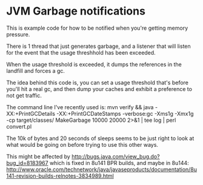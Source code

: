 # JVM Garbage notifications
This is example code for how to be notified when you're getting memory pressure.

There is 1 thread that just generates garbage, and a listener that will listen for the event 
that the usage threshhold has been exceeded.

When the usage threshold is exceeded, it dumps the references in the landfill and forces a gc.

The idea behind this code is, you can set a usage threshold that's before you'll hit a real gc, 
and then dump your caches and exhibit a preference to not get traffic.


The command line I've recently used is:
mvn verify && java -XX:+PrintGCDetails -XX:+PrintGCDateStamps -verbose:gc -Xms1g -Xmx1g -cp target/classes/ MakeGarbage  10000 20000 2>&1 | tee log  | perl convert.pl 

The 10k of bytes and 20 seconds of sleeps seems to be just right to look at what would be going on before trying to use this other ways.

This might be affected by http://bugs.java.com/view_bug.do?bug_id=8183967  which is fixed in 8u141 BPR builds, and maybe in 8u144: http://www.oracle.com/technetwork/java/javaseproducts/documentation/8u141-revision-builds-relnotes-3834989.html
